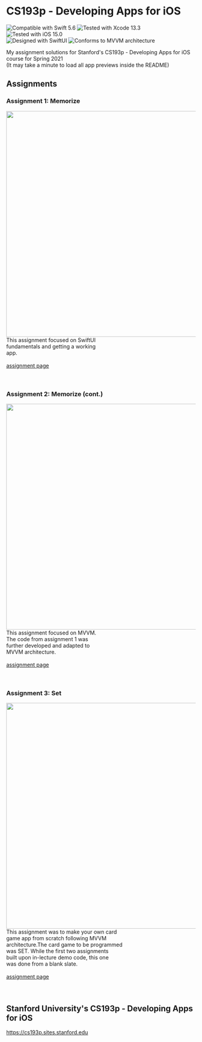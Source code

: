# CS193p - Developing Apps for iOS
![Compatible with Swift 5.6][swift-version]
![Tested with Xcode 13.3][xcode-version]
![Tested with iOS 15.0][ios-version]
<br />
![Designed with SwiftUI][swiftui]
![Conforms to MVVM architecture][mvvm]

My assignment solutions for Stanford's CS193p - Developing Apps for iOS course for Spring 2021 <br/>
(It may take a minute to load all app previews inside the README)

## Assignments

### Assignment 1: Memorize

<img align="left" src="Assignment 1/preview.GIF" height="600"><br/><br/><br/><br/><br/><br/><br/><br/>
This assignment focused on SwiftUI <br/>
fundamentals and getting a working <br/>
app.<br/><br/>
[assignment page](https://cs193p.sites.stanford.edu/sites/g/files/sbiybj16636/files/media/file/assignment_1.pdf)
<br clear="left"/><br/><br/>

### Assignment 2: Memorize (cont.)

<img align="left" src="Assignment 2/preview.GIF" height="600"><br/><br/><br/><br/><br/><br/><br/><br/>
This assignment focused on MVVM. <br/>
The code from assignment 1 was <br/>
further developed and adapted to <br/>
MVVM architecture.<br/><br/>
[assignment page](https://cs193p.sites.stanford.edu/sites/g/files/sbiybj16636/files/media/file/Assignment%202.pdf)
<br clear="left"/><br/><br/>

### Assignment 3: Set

<img align="left" src="Assignment 3/preview.gif" height="600"><br/><br/><br/><br/><br/><br/>
This assignment was to make your own card <br/>
game app from scratch following MVVM <br/>
architecture.The card game to be programmed <br/>
was SET. While the first two assignments <br/>
built upon in-lecture demo code, this one <br/>
was done from a blank slate.<br/><br/>
[assignment page](https://cs193p.sites.stanford.edu/sites/g/files/sbiybj16636/files/media/file/assignment_3_0.pdf)
<br clear="left"/><br/><br/>

## Stanford University's CS193p - Developing Apps for iOS
https://cs193p.sites.stanford.edu

[swift-version]: https://img.shields.io/badge/Swift-5.6-green.svg
[xcode-version]: https://img.shields.io/badge/Xcode-13.3-green.svg
[ios-version]: https://img.shields.io/badge/iOS-15.0-green.svg
[swiftui]: https://img.shields.io/badge/SwiftUI-%20-blue
[mvvm]: https://img.shields.io/badge/MVVM-%20-lightgrey

